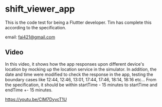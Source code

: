 # shift_viewer_app

This is the code test for being a Fluttter developer. 
Tim has complete this according to the specification.

email: fai421@gmail.com 

## Video

In this video, it shows how the app responses upon different device's location by mocking up the location service in the simulator. In addition, the date and time were modified to check the response in the app, testing the boundary cases like 12:44, 12:46, 13:01, 17:44, 17:46, 18:14, 18:16 etc... From the specification, it should be within startTime - 15 minutes to startTime and endTime +- 15 minutes.

https://youtu.be/CIM7DyvcT1U
